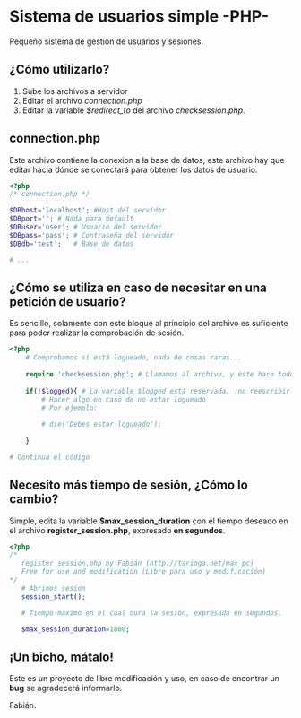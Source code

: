 Sistema de usuarios simple -PHP-
================================

Pequeño sistema de gestion de usuarios y sesiones.

¿Cómo utilizarlo?
-----------------

1. Sube los archivos a servidor
2. Editar el archivo *connection.php*
3. Editar la variable *$redirect_to* del archivo *checksession.php*.

connection.php
--------------

Este archivo contiene la conexion a la base de datos, este archivo hay que editar hacia dónde se conectará para obtener los datos de usuario.

```php
<?php
/* connection.php */

$DBhost='localhost'; #Host del servidor
$DBport=''; # Nada para default
$DBuser='user'; # Usuario del servidor
$DBpass='pass'; # Contraseña del servidor
$DBdb='test';   # Base de datos

# ...

```

¿Cómo se utiliza en caso de necesitar en una petición de usuario?
-----------------------------------------------------------------

Es sencillo, solamente con este bloque al principio del archivo es suficiente para poder realizar la comprobación de sesión.

```php
<?php
	# Comprobamos si está logueado, nada de cosas raras...
	
	require 'checksession.php'; # Llamamos al archivo, y éste hace todo.
	
	if(!$logged){ # La variable $logged está reservada, ¡no reescribirla!
		# Hacer algo en caso de no estar logueado
		# Por ejemplo:
		
		# die('Debes estar logueado');
		
	}

# Continua el código

```

Necesito más tiempo de sesión, ¿Cómo lo cambio?
-----------------------------------------------

Simple, edita la variable **$max_session_duration** con el tiempo deseado en el archivo **register_session.php**, expresado **en segundos**.

```php
<?php
/* 
   register_session.php by Fabián (http://taringa.net/max_pc)
   Free for use and modification (Libre para uso y modificación)
*/
   # Abrimos sesion
   session_start();

   # Tiempo máximo en el cual dura la sesión, expresada en segundos.

   $max_session_duration=1800;


```

¡Un bicho, mátalo!
------------------

Este es un proyecto de libre modificación y uso, en caso de encontrar un **bug** se agradecerá informarlo.

Fabián.
